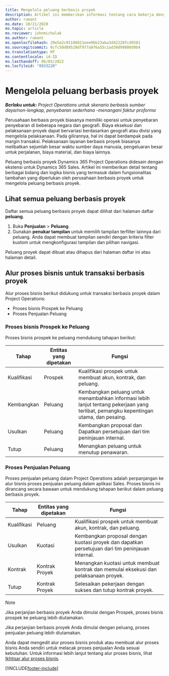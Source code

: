 ```yaml
---
title: Mengelola peluang berbasis proyek
description: Artikel ini memberikan informasi tentang cara bekerja dengan peluang yang terkait dengan proyek.
author: rumant
ms.date: 10/21/2020
ms.topic: article
ms.reviewer: johnmichalak
ms.author: rumant
ms.openlocfilehash: 29e5a2c91186021eee9bb23aba3d42228fcd9381
ms.sourcegitcommit: 6cfc50d89528df977a8f6a55c1ad39d99800d9b4
ms.translationtype: MT
ms.contentlocale: id-ID
ms.lasthandoff: 06/03/2022
ms.locfileid: "8933220"
---
```

# <a name="manage-project-based-opportunities"></a>Mengelola peluang berbasis proyek

_**Berlaku untuk:** Project Operations untuk skenario berbasis sumber daya/non-lengkap, penyebaran sederhana -menangani faktur proforma_

Perusahaan berbasis proyek biasanya memiliki operasi untuk penyebaran penyebaran di beberapa negara dan geografi. Biaya eksekusi dan pelaksanaan proyek dapat bervariasi berdasarkan geografi atau divisi yang mengelola pelaksanaan. Pada gilirannya, hal ini dapat berdampak pada margin transaksi. Pelaksanaan layanan berbasis proyek biasanya melibatkan sejumlah besar waktu sumber daya manusia, pengeluaran besar untuk perjalanan, biaya material, dan biaya lainnya.

Peluang berbasis proyek Dynamics 365 Project Operations didesain dengan ekstensi untuk Dynamics 365 Sales. Artikel ini memberikan detail tentang berbagai bidang dan logika bisnis yang termasuk dalam fungsionalitas tambahan yang diperlukan oleh perusahaan berbasis proyek untuk mengelola peluang berbasis proyek.

## <a name="view-all-project-based-opportunities"></a>Lihat semua peluang berbasis proyek

Daftar semua peluang berbasis proyek dapat dilihat dari halaman daftar **peluang**. 

1. Buka **Penjualan** > **Peluang**.
2. Gunakan **penukar tampilan** untuk memilih tampilan terfilter lainnya dari peluang. Anda dapat membuat tampilan sendiri dengan kriteria filter kustom untuk mengkonfigurasi tampilan dan pilihan navigasi.

Peluang proyek dapat dibuat atau dihapus dari halaman daftar ini atau halaman detail.

## <a name="business-process-flow-for-project-based-deals"></a>Alur proses bisnis untuk transaksi berbasis proyek

Alur proses bisnis berikut didukung untuk transaksi berbasis proyek dalam Project Operations:

- Proses bisnis Prospek ke Peluang
- Proses Penjualan Peluang

### <a name="lead-to-opportunity-business-process"></a>Proses bisnis Prospek ke Peluang 
Proses bisnis prospek ke peluang mendukung tahapan berikut:

| Tahap | Entitas yang dipetakan | Fungsi |
| --- | --- | --- |
| Kualifikasi | Prospek | Kualifikasi prospek untuk membuat akun, kontrak, dan peluang. |
| Kembangkan | Peluang | Kembangkan peluang untuk menambahkan informasi lebih lanjut tentang pekerjaan yang terlibat, pemangku kepentingan utama, dan pesaing. |
| Usulkan | Peluang | Kembangkan proposal dan Dapatkan persetujuan dari tim peninjauan internal. |
| Tutup | Peluang | Menangkan peluang untuk menutup penawaran. |

### <a name="opportunity-sales-process"></a>Proses Penjualan Peluang
Proses penjualan peluang dalam Project Operations adalah perpanjangan ke alur bisnis proses penjualan peluang dalam aplikasi Sales. Proses bisnis ini dirancang secara bawaan untuk mendukung tahapan berikut dalam peluang berbasis proyek.

| Tahap | Entitas yang dipetakan | Fungsi |
| --- | --- | --- |
| Kualifikasi | Peluang | Kualifikasi prospek untuk membuat akun, kontrak, dan peluang. |
| Usulkan | Kuotasi | Kembangkan proposal dengan kuotasi proyek dan dapatkan persetujuan dari tim peninjauan internal. |
| Kontrak | Kontrak Proyek | Menangkan kuotasi untuk membuat kontrak dan memulai eksekusi dan pelaksanaan proyek. |
| Tutup | Kontrak Proyek | Selesaikan pekerjaan dengan sukses dan tutup kontrak proyek. |

> [!NOTE]
> Jika perjanjian berbasis proyek Anda dimulai dengan Prospek, proses bisnis prospek ke peluang lebih diutamakan.
>
> Jika perjanjian berbasis proyek Anda dimulai dengan peluang, proses penjualan peluang lebih diutamakan.

Anda dapat mengedit alur proses bisnis produk atau membuat alur proses bisnis Anda sendiri untuk melacak proses penjualan Anda sesuai kebutuhan. Untuk informasi lebih lanjut tentang alur proses bisnis, lihat [Ikhtisar alur proses bisnis](/dynamics365/customerengagement/on-premises/customize/business-process-flows-overview).


[!INCLUDE[footer-include](../includes/footer-banner.md)]